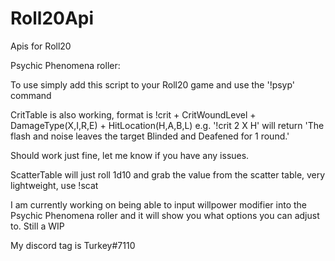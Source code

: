 # Roll20Api
Apis for Roll20


Psychic Phenomena roller:

To use simply add this script to your Roll20 game and use the '!psyp' command

CritTable is also working, format is !crit + CritWoundLevel + DamageType(X,I,R,E) + HitLocation(H,A,B,L) e.g. '!crit 2 X H' will return 'The flash and noise leaves the target Blinded and Deafened for 1 round.'

Should work just fine, let me know if you have any issues. 

ScatterTable will just roll 1d10 and grab the value from the scatter table, very lightweight, use !scat 

I am currently working on being able to input willpower modifier into the Psychic Phenomena roller and it will show you what options you can adjust to. Still a WIP

My discord tag is Turkey#7110
